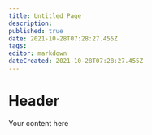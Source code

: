```yaml
---
title: Untitled Page
description: 
published: true
date: 2021-10-28T07:28:27.455Z
tags: 
editor: markdown
dateCreated: 2021-10-28T07:28:27.455Z
---
```


# Header
Your content here